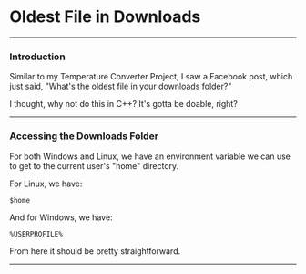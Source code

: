 # Oldest File in Downloads

---

### Introduction

Similar to my Temperature Converter Project, I saw 
a Facebook post, which just said, "What's the 
oldest file in your downloads folder?"

I thought, why not do this in C++? It's gotta be
doable, right?

---

### Accessing the Downloads Folder

For both Windows and Linux, we have an environment 
variable we can use to get to the current user's 
"home" directory.

For Linux, we have:

    $home

And for Windows, we have:

    %USERPROFILE%

From here it should be pretty straightforward.

---


